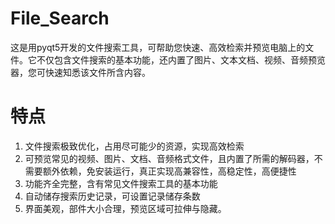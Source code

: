 # File_Search
这是用pyqt5开发的文件搜索工具，可帮助您快速、高效检索并预览电脑上的文件。它不仅包含文件搜索的基本功能，还内置了图片、文本文档、视频、音频预览器，您可快速知悉该文件所含内容。
# 特点
1. 文件搜索极致优化，占用尽可能少的资源，实现高效检索
2. 可预览常见的视频、图片、文档、音频格式文件，且内置了所需的解码器，不需要额外依赖，免安装运行，真正实现高兼容性，高稳定性，高便捷性
3. 功能齐全完整，含有常见文件搜索工具的基本功能
4. 自动储存搜索历史记录，可设置记录储存条数
5. 界面美观，部件大小合理，预览区域可拉伸与隐藏。
